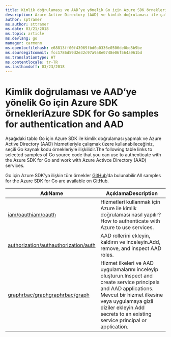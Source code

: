 ```yaml
---
title: Kimlik doğrulaması ve AAD’ye yönelik Go için Azure SDK örnekleri
description: Azure Active Directory (AAD) ve kimlik doğrulaması ile çalışmak üzere Go için Azure SDK’dan seçilen örnekler.
author: sptramer
ms.author: sttramer
ms.date: 03/21/2018
ms.topic: article
ms.devlang: go
manager: carmonm
ms.openlocfilehash: e68813ff00f43969fbd0a0336e0506de0bd5b9be
ms.sourcegitcommit: fcc1786d59d2e32c97a9a8e0748e06f564a961bd
ms.translationtype: HT
ms.contentlocale: tr-TR
ms.lasthandoff: 03/23/2018
---
```

# <a name="azure-sdk-for-go-samples-for-authentication-and-aad"></a><span data-ttu-id="3500b-103">Kimlik doğrulaması ve AAD’ye yönelik Go için Azure SDK örnekleri</span><span class="sxs-lookup"><span data-stu-id="3500b-103">Azure SDK for Go samples for authentication and AAD</span></span>

<span data-ttu-id="3500b-104">Aşağıdaki tablo Go için Azure SDK ile kimlik doğrulaması yapmak ve Azure Active Directory (AAD) hizmetleriyle çalışmak üzere kullanabileceğiniz, seçili Go kaynak kodu örnekleriyle ilişkilidir.</span><span class="sxs-lookup"><span data-stu-id="3500b-104">The following table links to selected samples of Go source code that you can use to authenticate with the Azure SDK for Go and work with Azure Activce Directory (AAD) services.</span></span> 

<span data-ttu-id="3500b-105">Go için Azure SDK’ya ilişkin tüm örnekler [GitHub](https://github.com/Azure-Samples/azure-sdk-for-go-samples)’da bulunabilir.</span><span class="sxs-lookup"><span data-stu-id="3500b-105">All samples for the Azure SDK for Go are available on [GitHub](https://github.com/Azure-Samples/azure-sdk-for-go-samples).</span></span>

| <span data-ttu-id="3500b-106">Adı</span><span class="sxs-lookup"><span data-stu-id="3500b-106">Name</span></span> | <span data-ttu-id="3500b-107">Açıklama</span><span class="sxs-lookup"><span data-stu-id="3500b-107">Description</span></span> |
|------|-------------|
| [<span data-ttu-id="3500b-108">iam/oauth</span><span class="sxs-lookup"><span data-stu-id="3500b-108">iam/oauth</span></span>](https://github.com/Azure-Samples/azure-sdk-for-go-samples/blob/master/iam/oauth.go) | <span data-ttu-id="3500b-109">Hizmetleri kullanmak için Azure ile kimlik doğrulaması nasıl yapılır?</span><span class="sxs-lookup"><span data-stu-id="3500b-109">How to authenticate with Azure to use services.</span></span> |
| [<span data-ttu-id="3500b-110">authorization/auth</span><span class="sxs-lookup"><span data-stu-id="3500b-110">authorization/auth</span></span>](https://github.com/Azure-Samples/azure-sdk-for-go-samples/blob/master/authorization/auth.go) | <span data-ttu-id="3500b-111">AAD rollerini ekleyin, kaldırın ve inceleyin.</span><span class="sxs-lookup"><span data-stu-id="3500b-111">Add, remove, and inspect AAD roles.</span></span> |
| [<span data-ttu-id="3500b-112">graphrbac/graph</span><span class="sxs-lookup"><span data-stu-id="3500b-112">graphrbac/graph</span></span>](https://github.com/Azure-Samples/azure-sdk-for-go-samples/blob/master/graphrbac/graph.go) | <span data-ttu-id="3500b-113">Hizmet ilkeleri ve AAD uygulamalarını inceleyip oluşturun.</span><span class="sxs-lookup"><span data-stu-id="3500b-113">Inspect and create service principals and AAD applications.</span></span> <span data-ttu-id="3500b-114">Mevcut bir hizmet ilkesine veya uygulamaya gizli diziler ekleyin.</span><span class="sxs-lookup"><span data-stu-id="3500b-114">Add secrets to an existing service principal or application.</span></span> |
